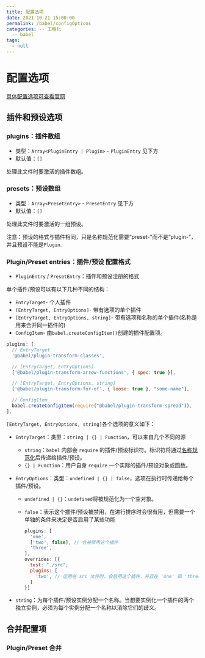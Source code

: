 ```yaml
---
title: 配置选项
date: 2021-10-21 15:00:00
permalink: /babel/configOptions
categories: -- 工程化
  -- babel
tags:
  - null
---
```


# 配置选项

[具体配置选项可查看官网](https://babel.docschina.org/docs/en/options/)

## 插件和预设选项

### plugins：插件数组

* 类型：`Array<PluginEntry | Plugin>` - `PluginEntry` 见下方
* 默认值：`[]`

处理此文件时要激活的插件数组。

### presets：预设数组

* 类型：`Array<PresetEntry>` - `PresetEntry` 见下方
* 默认值：`[]`

处理此文件时要激活的一组预设。

注意：预设的格式与插件相同，只是名称规范化需要“preset-”而不是“plugin-”，并且预设不能是`Plugin`.

### Plugin/Preset entries：插件/预设 配置格式

* `PluginEntry` / `PresetEntry`：插件和预设注册的格式

单个插件/预设可以有以下几种不同的结构：

- `EntryTarget`- 个人插件
- `[EntryTarget, EntryOptions]`- 带有选项的单个插件
- `[EntryTarget, EntryOptions, string]`- 带有选项和名称的单个插件(名称是用来合并同一插件的)
- `ConfigItem`- 由`babel.createConfigItem()`创建的插件配置项。

```js
plugins: [
  // EntryTarget
  '@babel/plugin-transform-classes',

  // [EntryTarget, EntryOptions]
  ['@babel/plugin-transform-arrow-functions', { spec: true }],

  // [EntryTarget, EntryOptions, string]
  ['@babel/plugin-transform-for-of', { loose: true }, "some-name"],

  // ConfigItem
  babel.createConfigItem(require("@babel/plugin-transform-spread")),
],
```

`[EntryTarget, EntryOptions, string]`各个选项的意义如下：

- `EntryTarget`：类型：`string | {} | Function`，可以来自几个不同的源

  - `string`：`babel` 内部会 `require` 的插件/预设标识符。标识符将通过[名称规范化](https://babel.docschina.org/docs/en/options/#name-normalization)后传递给插件/预设。
  - `{} | Function`：用户自身 `require` 一个实际的插件/预设对象或函数。

- `EntryOptions`：类型：`undefined | {} | false`，选项在执行时传递给每个插件/预设。

  - `undefined | {}`：`undefined`将被规范化为一个空对象。

  - `false`：表示这个插件/预设被禁用，在进行排序时会很有用，但需要一个单独的条件来决定是否启用了某些功能

    ```js
    plugins: [
      'one',
      ['two', false], // 会被禁用这个插件
      'three',
    ],
    overrides: [{
      test: "./src",
      plugins: [
        'two', // 运用在 src 文件时，会启用这个插件，并且在 'one' 和 'three' 之间执行
      ]
    }]
    ```

- `string`：为每个插件/预设实例分配一个名称。当想要实例化一个插件的两个独立实例，必须为每个实例分配一个名称以消除它们的歧义。

## 合并配置项

### Plugin/Preset 合并
